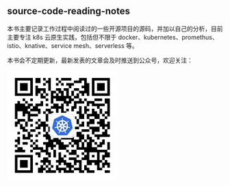 ## source-code-reading-notes


本书主要记录工作过程中阅读过的一些开源项目的源码，并加以自己的分析，目前主要专注 k8s 云原生实践，包括但不限于 docker、kubernetes、promethus、istio、knative、service mesh、serverless 等。

本书会不定期更新，最新发表的文章会及时推送到公众号，欢迎关注：

<img src="images/tianfeiyu.png"></img>
